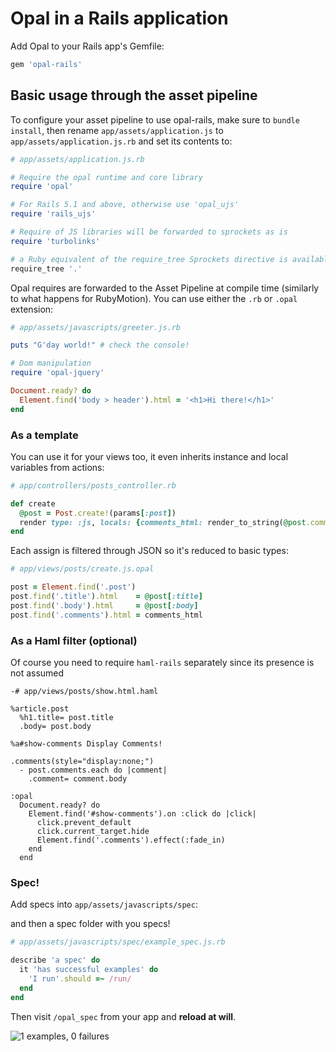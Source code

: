 # Opal in a Rails application

Add Opal to your Rails app's Gemfile:

``` ruby
gem 'opal-rails'
```

## Basic usage through the asset pipeline

To configure your asset pipeline to use opal-rails, make sure to `bundle install`, then rename 
`app/assets/application.js` to `app/assets/application.js.rb` and set its contents to: 

```ruby
# app/assets/application.js.rb

# Require the opal runtime and core library
require 'opal'

# For Rails 5.1 and above, otherwise use 'opal_ujs'
require 'rails_ujs'

# Require of JS libraries will be forwarded to sprockets as is
require 'turbolinks'

# a Ruby equivalent of the require_tree Sprockets directive is available
require_tree '.'
```

Opal requires are forwarded to the Asset Pipeline at compile time (similarly to what happens for RubyMotion). You can use either the `.rb` or `.opal` extension:

```ruby
# app/assets/javascripts/greeter.js.rb

puts "G'day world!" # check the console!

# Dom manipulation
require 'opal-jquery'

Document.ready? do
  Element.find('body > header').html = '<h1>Hi there!</h1>'
end
```




### As a template

You can use it for your views too, it even inherits instance and local variables from actions:

```ruby
# app/controllers/posts_controller.rb

def create
  @post = Post.create!(params[:post])
  render type: :js, locals: {comments_html: render_to_string(@post.comments)}
end
```

Each assign is filtered through JSON so it's reduced to basic types:

```ruby
# app/views/posts/create.js.opal

post = Element.find('.post')
post.find('.title').html    = @post[:title]
post.find('.body').html     = @post[:body]
post.find('.comments').html = comments_html
```


### As a Haml filter (optional)

Of course you need to require `haml-rails` separately since its presence is not assumed

```haml
-# app/views/posts/show.html.haml

%article.post
  %h1.title= post.title
  .body= post.body

%a#show-comments Display Comments!

.comments(style="display:none;")
  - post.comments.each do |comment|
    .comment= comment.body

:opal
  Document.ready? do
    Element.find('#show-comments').on :click do |click|
      click.prevent_default
      click.current_target.hide
      Element.find('.comments').effect(:fade_in)
    end
  end
```


### Spec!

Add specs into `app/assets/javascripts/spec`:

and then a spec folder with you specs!

```ruby
# app/assets/javascripts/spec/example_spec.js.rb

describe 'a spec' do
  it 'has successful examples' do
    'I run'.should =~ /run/
  end
end
```

Then visit `/opal_spec` from your app and **reload at will**.

![1 examples, 0 failures](http://f.cl.ly/items/001n0V0g0u0v14160W2G/Schermata%2007-2456110%20alle%201.06.29%20am.png)

